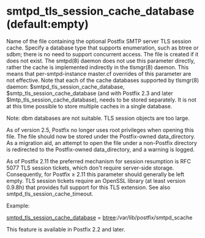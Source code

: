 # smtpd_tls_session_cache_database (default:empty) 

 Name of the file containing the optional Postfix SMTP server
TLS session cache. Specify a database type that supports enumeration,
such as btree or sdbm; there is no need to support
concurrent access.  The file is created if it does not exist. The smtpd(8)
daemon does not use this parameter directly, rather the cache is
implemented indirectly in the tlsmgr(8) daemon. This means that
per-smtpd-instance master.cf overrides of this parameter are not
effective. Note that each of the cache databases supported by tlsmgr(8)
daemon: $smtpd_tls_session_cache_database, $smtp_tls_session_cache_database
(and with Postfix 2.3 and later $lmtp_tls_session_cache_database), needs to be
stored separately. It is not at this time possible to store multiple
caches in a single database. 

 Note: dbm databases are not suitable. TLS
session objects are too large. 

 As of version 2.5, Postfix no longer uses root privileges when
opening this file. The file should now be stored under the Postfix-owned
data_directory. As a migration aid, an attempt to open the file
under a non-Postfix directory is redirected to the Postfix-owned
data_directory, and a warning is logged. 

 As of Postfix 2.11 the preferred mechanism for session resumption
is RFC 5077 TLS session tickets, which don't require server-side
storage.  Consequently, for Postfix &ge; 2.11 this parameter should
generally be left empty.  TLS session tickets require an OpenSSL
library (at least version 0.9.8h) that provides full support for
this TLS extension.  See also smtpd_tls_session_cache_timeout. 

 Example: 


<a href="postconf.5.html#smtpd_tls_session_cache_database">smtpd_tls_session_cache_database</a> = <a href="DATABASE_README.html#types">btree</a>:/var/lib/postfix/smtpd_scache


 This feature is available in Postfix 2.2 and later.  


